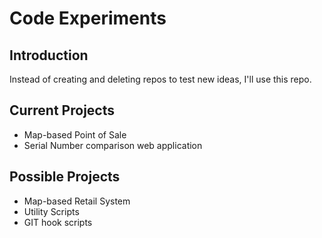 # Code Experiments

## Introduction
Instead of creating and deleting repos to test new ideas, I'll use this repo.

## Current Projects
* Map-based Point of Sale
* Serial Number comparison web application

## Possible Projects
* Map-based Retail System
* Utility Scripts
* GIT hook scripts 